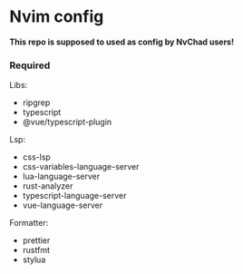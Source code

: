 # Nvim config

**This repo is supposed to used as config by NvChad users!**

### Required

Libs:

- ripgrep
- typescript
- @vue/typescript-plugin

Lsp:

- css-lsp
- css-variables-language-server
- lua-language-server
- rust-analyzer
- typescript-language-server
- vue-language-server

Formatter:

- prettier
- rustfmt
- stylua

